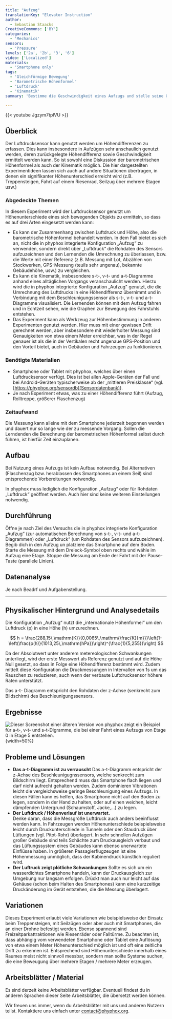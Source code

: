 ```yaml
---
title: "Aufzug"
translationKey: "Elevator Instruction"
author: 
  - Sebastian Staacks
CreativeCommons: ['BY']
categories:
  - 'Mechanics'
sensors:
  - 'Pressure'
levels: ['2a', '2b', '3', '6']
video: ['Localized']
materials:
  - 'Smartphone only'
tags:
  - 'Gleichförmige Bewegung'
  - 'Barometrische Höhenformel'
  - 'Luftdruck'
  - 'Kinematik'
summary: 'Bestimme die Geschwindigkeit eines Aufzugs und stelle seine Orts-, Geschwindigkeits- und Beschleunigungsfunktion dar.'

---
```


{{< youtube Jgzym7tplVU >}}

## Überblick

Der Luftdrucksensor kann genutzt werden um Höhendifferenzen zu erfassen. Dies kann insbesondere in Aufzügen sehr anschaulich genutzt werden, deren zurückgelegte Höhendifferenz sowie Geschwindigkeit ermittelt werden kann. So ist sowohl eine Diskussion der barometrischen Höhenformel als auch der Kinematik möglich. Die hier dargestellten Experimentideen lassen sich auch auf andere Situationen übertragen, in denen ein signifikanter Höhenunterschied erreicht wird (z.B. Treppensteigen, Fahrt auf einem Riesenrad, Seilzug über mehrere Etagen usw.)

### Abgedeckte Themen

In diesem Experiment wird der Luftdrucksensor genutzt um Höhenunterschiede eines sich bewegenden Objekts zu ermitteln, so dass es auf drei Arten eingesetzt werden kann:
- Es kann der Zusammenhang zwischen Luftdruck und Höhe, also die barometrische Höhenformel behandelt werden. In dem Fall bietet es sich an, nicht die in phyphox integrierte Konfiguration „Aufzug“ zu verwenden, sondern direkt über „Luftdruck“ die Rohdaten des Sensors aufzuzeichnen und den Lernenden die Umrechnung zu überlassen, bzw. die Werte mit einer Referenz (z.B. Messung mit Lot, Abzählen von Stockwerken, GPS-Messung (teuils sehr ungenau), bekannte Gebäudehöhe, usw.) zu vergleichen.
- Es kann die Kinematik, insbesondere s-t-, v-t- und a-t-Diagramme anhand eines alltäglichen Vorgangs veranschaulicht werden. Hierzu wird die in phyphox integrierte Konfiguration „Aufzug" genutzt, die die Umrechnung des Luftdrucks in eine Höhendifferenz übernimmt und in Verbindung mit dem Beschleunigungssensor als s-t-, v-t- und a-t-Diagramme visualisiert. Die Lernenden können mit dem Aufzug fahren und in Echtzeit sehen, wie die Graphen zur Bewegung des Fahrstuhls entstehen.
- Das Experiment kann als Werkzeug zur Höhenbestimmung in anderen Experimenten genutzt werden. Hier muss mit einer gewissen Drift gerechnet werden, aber insbesondere mit wiederholter Messung sind Genauigkeiten von etwa einem Meter erreichbar, was in der Regel genauer ist als die in der Vertikalen recht ungenaue GPS-Position und den Vorteil bietet, auch in Gebäuden und Fahrzeugen zu funktionieren.

### Benötigte Materialien

- Smartphone oder Tablet mit phyphox, welches über einen Luftdrucksensor verfügt. Dies ist bei allen Apple-Geräten der Fall und bei Android-Geräten typischerweise ab der „mittleren Preisklasse“ (vgl. [https://phyphox.org/sensordb](Sensordatenbank)).
- Je nach Experiment etwas, was zu einer Höhendifferenz führt (Aufzug, Rolltreppe, größerer Flaschenzug)

### Zeitaufwand

Die Messung kann alleine mit dem Smartphone jederzeit begonnen werden und dauert nur so lange wie der zu messende Vorgang. Sollen die Lerndenden die Berechnung der barometrischen Höhenformel selbst durch führen, ist hierfür Zeit einzuplanen.

## Aufbau

Bei Nutzung eines Aufzugs ist kein Aufbau notwendig. Bei Alternativen (Flaschenzug bzw. herablassen des Smartphones an einem Seil) sind entsprechende Vorbereitungen notwendig.

In phyphox muss lediglich die Konfiguration „Aufzug“ oder für Rohdaten „Luftdruck“ geöffnet werden. Auch hier sind keine weiteren Einstellungen notwendig.

## Durchführung

Öffne je nach Ziel des Versuchs die in phyphox integrierte Konfiguration „Aufzug“ (zur automatischen Berechnung von s-t-, v-t- und a-t-Diagrammen) oder „Luftdruck“ (um Rohdaten des Sensors aufzuzeichnen). Begib dich in den Aufzug un platziere das Smartphone auf dem Boden. Starte die Messung mit dem Dreieck-Symbol oben rechts und wähle im Aufzug eine Etage. Stoppe die Messung am Ende der Fahrt mit der Pause-Taste (parallele Linien).

## Datenanalyse

Je nach Beadrf und Aufgabenstellung.

---

## Physikalischer Hintergrund und Analysedetails

Die Konfiguration „Aufzug“ nutzt die „internationale Höhenformel“ um den Luftdruck \(p\) in eine Höhe \(h\) umzurechnen.

$$
h = \frac{288,15\,\mathrm{K}}{0,0065\,\mathrm{\frac{K}{m}}}\left(1-\left(\frac{p(h)}{1013,25\,\mathrm{hPa}}\right)^{\frac{1}{5,255}}\right)
$$

Da der Absolutwert unter anderem metereologischen Schwankungen unterliegt, wird der erste Messwert als Referenz genutzt und auf die Höhe Null gesetzt, so dass in Folge eine Höhendifferenz bestimmt wird. Zudem mittelt diese Konfiguration die Druckmessungen in Intervallen von 1s um das Rauschen zu reduzieren, auch wenn der verbaute Luftdrucksensor höhere Raten unterstützt.

Das a-t- Diagramm entspricht den Rohdaten der z-Achse (senkrecht zum Bildschirm) des Beschleunigungssensors.

## Ergebnisse

![Dieser Screenshot einer älteren Version von phyphox zeigt ein Beispiel für a-t-, v-t- und s-t-Digramme, die bei einer Fahrt eines Aufzugs von Etage 0 in Etage 5 entstehen.](elevator-example.png){width=50%}

## Probleme und Lösungen

* **Das a-t-Diagramm ist zu verrauscht**
  Das a-t-Diagramm entspricht der z-Achse des Beschleunigugnssensors, welche senkrecht zum Bildschirm liegt. Entsprechend muss das Smartphone flach liegen und darf nicht aufrecht gehalten werden. Zudem dominieren Vibrationen leicht die vergleichsweise geringe Beschleunigung eines Aufzugs. In diesen Fällen kann es helfen, das Smartphone nicht auf den Boden zu legen, sondern in der Hand zu halten, oder auf einen weichen, leicht dämpfenden Untergrund (Schaumstoff, Jacke,...) zu legen.
* **Der Luftdruck / Höhenverlauf ist unerwartet.**  
  Denke daran, dass die Messgröße Luftdruck auch anders beeinflusst werden kann. In Fahrzeugen werden Höhenunterschiede beispielsweise leicht durch Druckunterschiede in Tunneln oder den Staudruck über Lüftungen (vgl. Pitot-Rohr) überlagert. In sehr schnellen Aufzügen großer Gebäude sind teils Schächte zum Druckausgleich verbaut und das Lüftungssystem eines Gebäudes kann ebenso unerwartete Einflüsse haben. In größeren Passagierflugzeugen ist eine Höhenmessung unmöglich, dass der Kabinendruck künstlich reguliert wird.
* **Der Luftruck zeigt plötliche Schwankungen**
  Sollte es sich um ein wasserdichtes Smartphone handeln, kann der Druckausgleich zur Umgebung nur langsam erfolgen. Drückt man auch nur leicht auf das Gehäuse (schon beim Halten des Smartphones) kann eine kurzzeitige Druckänderung im Gerät entstehen, die die Messung überlagert.


## Variationen

Dieses Experiment erlaubt viele Variationen wie beispielsweise der Einsatz beim Treppensteigen, mit Seilzügen oder aber auch mit Smartphones, die an einer Drohne befestigt werden. Ebenso spannend sind Freizeitparkattraktionen wie Riesenräder oder Falltürme. Zu beachten ist, dass abhängig vom verwendeten Smartphone oder Tablet eine Auflösung von etwa einem Meter Höhenunterschied möglich ist und oft eine zeitliche Drift zu erkennen ist. Entsprechend sind Höhenunterschiede innerhalb eines Raumes meist nicht sinnvoll messbar, sondern man sollte Systeme suchen, die eine Beweugung über mehrere Etagen / mehrere Meter erzeugen.

## Arbeitsblätter / Material

Es sind derzeit keine Arbeitsblätter verfügbar. Eventuell findest du in anderen Sprachen dieser Seite Arbeitsblätter, die übersetzt werden können.

Wir freuen uns immer, wenn du Arbeitsblätter mit uns und anderen Nutzern teilst. Kontaktiere uns einfach unter contact@phyphox.org.

